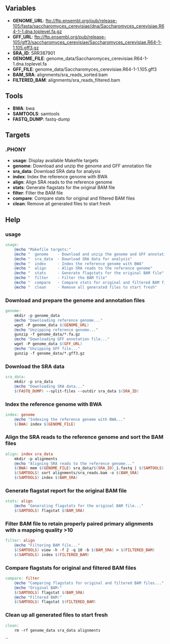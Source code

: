 

## Variables
- **GENOME_URL**: ftp://ftp.ensembl.org/pub/release-105/fasta/saccharomyces_cerevisiae/dna/Saccharomyces_cerevisiae.R64-1-1.dna.toplevel.fa.gz
- **GFF_URL**: ftp://ftp.ensembl.org/pub/release-105/gff3/saccharomyces_cerevisiae/Saccharomyces_cerevisiae.R64-1-1.105.gff3.gz
- **SRA_ID**: SRR387901
- **GENOME_FILE**: genome_data/Saccharomyces_cerevisiae.R64-1-1.dna.toplevel.fa
- **GFF_FILE**: genome_data/Saccharomyces_cerevisiae.R64-1-1.105.gff3
- **BAM_SRA**: alignments/sra_reads_sorted.bam
- **FILTERED_BAM**: alignments/sra_reads_filtered.bam

## Tools
- **BWA**: bwa
- **SAMTOOLS**: samtools
- **FASTQ_DUMP**: fastq-dump

## Targets
### .PHONY
- **usage**: Display available Makefile targets
- **genome**: Download and unzip the genome and GFF annotation file
- **sra_data**: Download SRA data for analysis
- **index**: Index the reference genome with BWA
- **align**: Align SRA reads to the reference genome
- **stats**: Generate flagstats for the original BAM file
- **filter**: Filter the BAM file
- **compare**: Compare stats for original and filtered BAM files
- **clean**: Remove all generated files to start fresh

## Help
### usage
```makefile
usage:
	@echo "Makefile targets:"
	@echo "  genome    - Download and unzip the genome and GFF annotation file"
	@echo "  sra_data  - Download SRA data for analysis"
	@echo "  index     - Index the reference genome with BWA"
	@echo "  align     - Align SRA reads to the reference genome"
	@echo "  stats     - Generate flagstats for the original BAM file"
	@echo "  filter    - Filter the BAM file"
	@echo "  compare   - Compare stats for original and filtered BAM files"
	@echo "  clean     - Remove all generated files to start fresh"
```

### Download and prepare the genome and annotation files
```makefile
genome:
	mkdir -p genome_data
	@echo "Downloading reference genome..."
	wget -P genome_data $(GENOME_URL)
	@echo "Unzipping reference genome..."
	gunzip -f genome_data/*.fa.gz
	@echo "Downloading GFF annotation file..."
	wget -P genome_data $(GFF_URL)
	@echo "Unzipping GFF file..."
	gunzip -f genome_data/*.gff3.gz
```

### Download the SRA data
```makefile
sra_data:
	mkdir -p sra_data
	@echo "Downloading SRA data..."
	$(FASTQ_DUMP) --split-files --outdir sra_data $(SRA_ID)
```

### Index the reference genome with BWA
```makefile
index: genome
	@echo "Indexing the reference genome with BWA..."
	$(BWA) index $(GENOME_FILE)
```

### Align the SRA reads to the reference genome and sort the BAM files
```makefile
align: index sra_data
	mkdir -p alignments
	@echo "Aligning SRA reads to the reference genome..."
	$(BWA) mem $(GENOME_FILE) sra_data/$(SRA_ID)_1.fastq | $(SAMTOOLS) view -Sb - > alignments/sra_reads.bam
	$(SAMTOOLS) sort alignments/sra_reads.bam -o $(BAM_SRA)
	$(SAMTOOLS) index $(BAM_SRA)
```

### Generate flagstat report for the original BAM file
```makefile
stats: align
	@echo "Generating flagstats for the original BAM file..."
	$(SAMTOOLS) flagstat $(BAM_SRA)
```

### Filter BAM file to retain properly paired primary alignments with a mapping quality >10
```makefile
filter: align
	@echo "Filtering BAM file..."
	$(SAMTOOLS) view -h -f 2 -q 10 -b $(BAM_SRA) > $(FILTERED_BAM)
	$(SAMTOOLS) index $(FILTERED_BAM)
```

### Compare flagstats for original and filtered BAM files
```makefile
compare: filter
	@echo "Comparing flagstats for original and filtered BAM files..."
	@echo "Original BAM:"
	$(SAMTOOLS) flagstat $(BAM_SRA)
	@echo "Filtered BAM:"
	$(SAMTOOLS) flagstat $(FILTERED_BAM)
```

### Clean up all generated files to start fresh
```makefile
clean:
	rm -rf genome_data sra_data alignments
```
``

